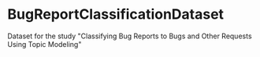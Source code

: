 # BugReportClassificationDataset
Dataset for the study "Classifying Bug Reports to Bugs and Other Requests Using Topic Modeling"
